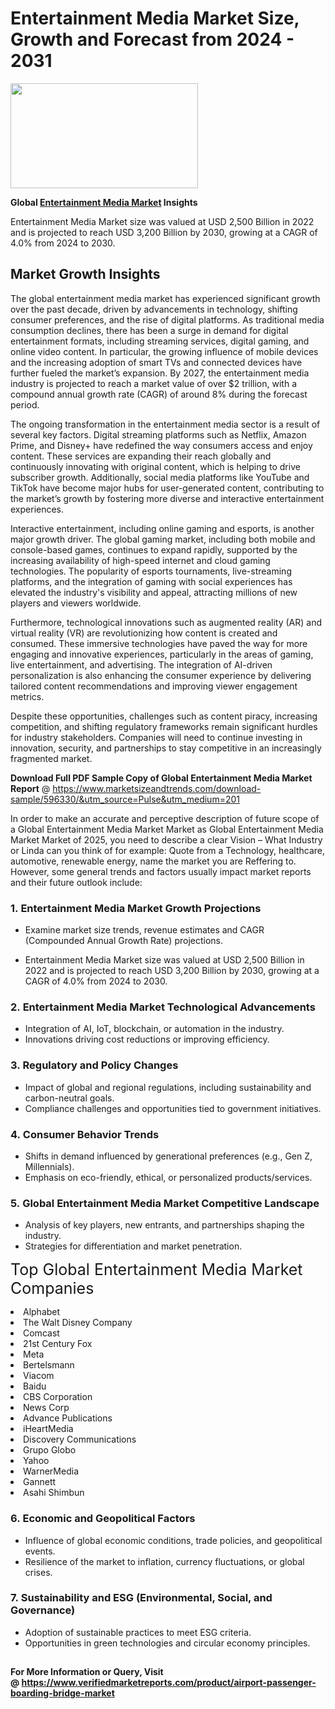 <H1>Entertainment Media Market Size, Growth and Forecast from 2024 - 2031</H1><img class="aligncenter size-medium wp-image-584254" src="https://thirdeyenews.in/wp-content/uploads/2024/09/Global-Market-Research-300x168.jpeg" alt="" width="300" height="168" /><p><strong>Global&nbsp;<a href="https://www.marketsizeandtrends.com/download-sample/596330/&amp;utm_source=Pulse&amp;utm_medium=201">Entertainment Media Market</a> Insights</strong></p><p>Entertainment Media Market size was valued at USD 2,500 Billion in 2022 and is projected to reach USD 3,200 Billion by 2030, growing at a CAGR of 4.0% from 2024 to 2030.</p><p><h2>Market Growth Insights</h2> <p>The global entertainment media market has experienced significant growth over the past decade, driven by advancements in technology, shifting consumer preferences, and the rise of digital platforms. As traditional media consumption declines, there has been a surge in demand for digital entertainment formats, including streaming services, digital gaming, and online video content. In particular, the growing influence of mobile devices and the increasing adoption of smart TVs and connected devices have further fueled the market’s expansion. By 2027, the entertainment media industry is projected to reach a market value of over $2 trillion, with a compound annual growth rate (CAGR) of around 8% during the forecast period.</p> <p></p> <p>The ongoing transformation in the entertainment media sector is a result of several key factors. Digital streaming platforms such as Netflix, Amazon Prime, and Disney+ have redefined the way consumers access and enjoy content. These services are expanding their reach globally and continuously innovating with original content, which is helping to drive subscriber growth. Additionally, social media platforms like YouTube and TikTok have become major hubs for user-generated content, contributing to the market’s growth by fostering more diverse and interactive entertainment experiences.</p> <p>Interactive entertainment, including online gaming and esports, is another major growth driver. The global gaming market, including both mobile and console-based games, continues to expand rapidly, supported by the increasing availability of high-speed internet and cloud gaming technologies. The popularity of esports tournaments, live-streaming platforms, and the integration of gaming with social experiences has elevated the industry's visibility and appeal, attracting millions of new players and viewers worldwide.</p> <p>Furthermore, technological innovations such as augmented reality (AR) and virtual reality (VR) are revolutionizing how content is created and consumed. These immersive technologies have paved the way for more engaging and innovative experiences, particularly in the areas of gaming, live entertainment, and advertising. The integration of AI-driven personalization is also enhancing the consumer experience by delivering tailored content recommendations and improving viewer engagement metrics.</p> <p>Despite these opportunities, challenges such as content piracy, increasing competition, and shifting regulatory frameworks remain significant hurdles for industry stakeholders. Companies will need to continue investing in innovation, security, and partnerships to stay competitive in an increasingly fragmented market.</p> <p></p><p><span class=""><strong>Download Full PDF Sample Copy of Global Entertainment Media Market Report</strong> @ <a href="https://www.marketsizeandtrends.com/download-sample/596330/&amp;utm_source=Pulse&amp;utm_medium=201" target="_blank">https://www.marketsizeandtrends.com/download-sample/596330/&amp;utm_source=Pulse&amp;utm_medium=201</a></span></p><p>In order to make an accurate and perceptive description of future scope of a Global&nbsp;Entertainment Media Market Market as Global&nbsp;Entertainment Media Market Market of 2025, you need to describe a clear Vision &ndash; What Industry or Linda can you think of for example: Quote from a Technology, healthcare, automotive, renewable energy, name the market you are Reffering to. However, some general trends and factors usually impact market reports and their future outlook include:</p><h3>1.&nbsp;<strong>Entertainment Media Market Growth Projections</strong></h3><ul><li>Examine market size trends, revenue estimates and CAGR (Compounded Annual Growth Rate) projections.</li><li><p>Entertainment Media Market size was valued at USD 2,500 Billion in 2022 and is projected to reach USD 3,200 Billion by 2030, growing at a CAGR of 4.0% from 2024 to 2030.</p></li></ul><h3>2.&nbsp;<strong>Entertainment Media Market Technological Advancements</strong></h3><ul><li>Integration of AI, IoT, blockchain, or automation in the industry.</li><li>Innovations driving cost reductions or improving efficiency.</li></ul><h3>3.&nbsp;<strong>Regulatory and Policy Changes</strong></h3><ul><li>Impact of global and regional regulations, including sustainability and carbon-neutral goals.</li><li>Compliance challenges and opportunities tied to government initiatives.</li></ul><h3>4.&nbsp;<strong>Consumer Behavior Trends</strong></h3><ul><li>Shifts in demand influenced by generational preferences (e.g., Gen Z, Millennials).</li><li>Emphasis on eco-friendly, ethical, or personalized products/services.</li></ul><h3>5.&nbsp;<strong>Global Entertainment Media Market Competitive Landscape</strong></h3><ul><li>Analysis of key players, new entrants, and partnerships shaping the industry.</li><li>Strategies for differentiation and market penetration.</li></ul><p data-pm-slice="1 1 []"><span style="color: inherit; font-family: inherit; font-size: 25px;">Top Global Entertainment Media Market Companies</span></p><div class="" data-test-id=""><p><li>Alphabet</li><li> The Walt Disney Company</li><li> Comcast</li><li> 21st Century Fox</li><li> Meta</li><li> Bertelsmann</li><li> Viacom</li><li> Baidu</li><li> CBS Corporation</li><li> News Corp</li><li> Advance Publications</li><li> iHeartMedia</li><li> Discovery Communications</li><li> Grupo Globo</li><li> Yahoo</li><li> WarnerMedia</li><li> Gannett</li><li> Asahi Shimbun</li></p></div><h3>6.&nbsp;<strong>Economic and Geopolitical Factors</strong></h3><ul><li>Influence of global economic conditions, trade policies, and geopolitical events.</li><li>Resilience of the market to inflation, currency fluctuations, or global crises.</li></ul><h3>7.&nbsp;<strong>Sustainability and ESG (Environmental, Social, and Governance)</strong></h3><ul><li>Adoption of sustainable practices to meet ESG criteria.</li><li>Opportunities in green technologies and circular economy principles.</li></ul><h2><strong style="font-size: 14px;">For More Information or Query, Visit @&nbsp;</strong><a style="background-color: #ffffff; font-size: 14px;" href="https://www.marketsizeandtrends.com/report/entertainment-media-market/" target="_blank">https://www.verifiedmarketreports.com/product/airport-passenger-boarding-bridge-market</a></h2>
